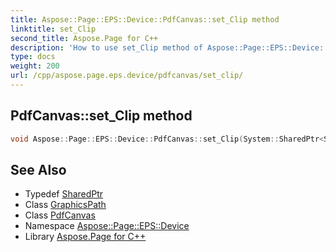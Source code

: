 ```yaml
---
title: Aspose::Page::EPS::Device::PdfCanvas::set_Clip method
linktitle: set_Clip
second_title: Aspose.Page for C++
description: 'How to use set_Clip method of Aspose::Page::EPS::Device::PdfCanvas class in C++.'
type: docs
weight: 200
url: /cpp/aspose.page.eps.device/pdfcanvas/set_clip/
---
```

## PdfCanvas::set_Clip method




```cpp
void Aspose::Page::EPS::Device::PdfCanvas::set_Clip(System::SharedPtr<System::Drawing::Drawing2D::GraphicsPath> value)
```

## See Also

* Typedef [SharedPtr](../../../system/sharedptr/)
* Class [GraphicsPath](../../../system.drawing.drawing2d/graphicspath/)
* Class [PdfCanvas](../)
* Namespace [Aspose::Page::EPS::Device](../../)
* Library [Aspose.Page for C++](../../../)
